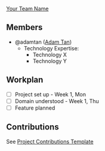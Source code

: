 [Your Team Name](https://github.com/nus-fboa2016-yt)

## Members
 - @adamtan ([Adam Tan](#url-here))
   - Technology Expertise: 
     - Technology X
     - Technology Y

## Workplan

 * [ ] Project set up - Week 1, Mon
 * [ ] Domain understood - Week 1, Thu
 * [ ] Feature planned

## Contributions

See [Project Contributions Template](../about/project_progress/)
